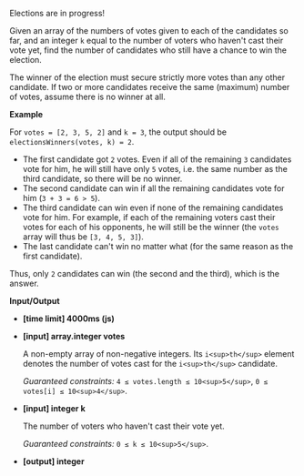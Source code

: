 ﻿Elections are in progress!

Given an array of the numbers of votes given to each of the candidates so far, and an integer `k` equal to the number of voters who haven't cast their vote yet, find the number of candidates who still have a chance to win the election.

The winner of the election must secure strictly more votes than any other candidate. If two or more candidates receive the same (maximum) number of votes, assume there is no winner at all.

**Example**

For `votes = [2, 3, 5, 2]` and `k = 3`, the output should be
`electionsWinners(votes, k) = 2`.

*   The first candidate got `2` votes. Even if all of the remaining `3` candidates vote for him, he will still have only `5` votes, i.e. the same number as the third candidate, so there will be no winner.
*   The second candidate can win if all the remaining candidates vote for him (`3 + 3 = 6 > 5`).
*   The third candidate can win even if none of the remaining candidates vote for him. For example, if each of the remaining voters cast their votes for each of his opponents, he will still be the winner (the `votes` array will thus be `[3, 4, 5, 3]`).
*   The last candidate can't win no matter what (for the same reason as the first candidate).

Thus, only `2` candidates can win (the second and the third), which is the answer.

**Input/Output**

*   **[time limit] 4000ms (js)**

*   **[input] array.integer votes**

    A non-empty array of non-negative integers. Its `i<sup>th</sup>` element denotes the number of votes cast for the `i<sup>th</sup>` candidate.

    _Guaranteed constraints:_
    `4 ≤ votes.length ≤ 10<sup>5</sup>`,
    `0 ≤ votes[i] ≤ 10<sup>4</sup>`.

*   **[input] integer k**

    The number of voters who haven't cast their vote yet.

    _Guaranteed constraints:_
    `0 ≤ k ≤ 10<sup>5</sup>`.

*   **[output] integer**